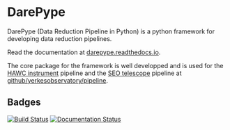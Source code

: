 # DarePype
DarePype (Data Reduction Pipeline in Python) is a python framework for developing data reduction pipelines.

Read the documentation at [darepype.readthedocs.io](https://darepype.readthedocs.io).

The core package for the framework is well developped and is used for the [HAWC instrument](https://www.sofia.usra.edu/science/instruments/hawc) pipeline and the [SEO telescope](https://stoneedgeobservatory.com/) pipeline at [github/yerkesobservatory/pipeline](https://github.com/yerkesobservatory/pipeline).

## Badges
[![Build Status](https://travis-ci.com/berthoud/darepype.svg?branch=master)](https://travis-ci.com/github/berthoud/darepype)
[![Documentation Status](https://readthedocs.org/projects/darepype/badge?version=latest)](https://darepype.readthedocs.io/en/latest/)


